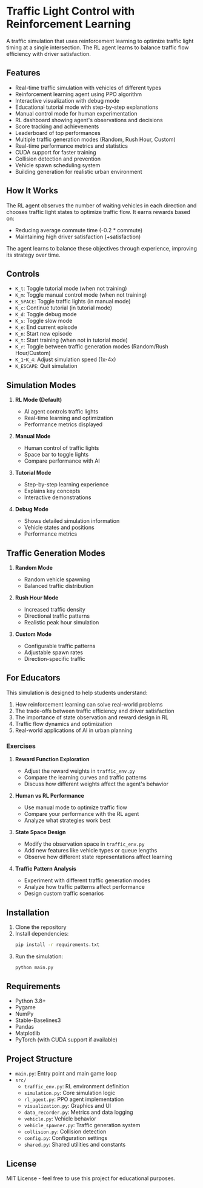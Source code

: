 # Traffic Light Control with Reinforcement Learning

A traffic simulation that uses reinforcement learning to optimize traffic light timing at a single intersection. The RL agent learns to balance traffic flow efficiency with driver satisfaction.

## Features

- Real-time traffic simulation with vehicles of different types
- Reinforcement learning agent using PPO algorithm
- Interactive visualization with debug mode
- Educational tutorial mode with step-by-step explanations
- Manual control mode for human experimentation
- RL dashboard showing agent's observations and decisions
- Score tracking and achievements
- Leaderboard of top performances
- Multiple traffic generation modes (Random, Rush Hour, Custom)
- Real-time performance metrics and statistics
- CUDA support for faster training
- Collision detection and prevention
- Vehicle spawn scheduling system
- Building generation for realistic urban environment

## How It Works

The RL agent observes the number of waiting vehicles in each direction and chooses traffic light states to optimize traffic flow. It earns rewards based on:
- Reducing average commute time (-0.2 * commute)
- Maintaining high driver satisfaction (+satisfaction)

The agent learns to balance these objectives through experience, improving its strategy over time.

## Controls

- `K_t`: Toggle tutorial mode (when not training)
- `K_m`: Toggle manual control mode (when not training)
- `K_SPACE`: Toggle traffic lights (in manual mode)
- `K_c`: Continue tutorial (in tutorial mode)
- `K_d`: Toggle debug mode
- `K_s`: Toggle slow mode
- `K_e`: End current episode
- `K_n`: Start new episode
- `K_t`: Start training (when not in tutorial mode)
- `K_r`: Toggle between traffic generation modes (Random/Rush Hour/Custom)
- `K_1`-`K_4`: Adjust simulation speed (1x-4x)
- `K_ESCAPE`: Quit simulation

## Simulation Modes

1. **RL Mode (Default)**
   - AI agent controls traffic lights
   - Real-time learning and optimization
   - Performance metrics displayed

2. **Manual Mode**
   - Human control of traffic lights
   - Space bar to toggle lights
   - Compare performance with AI

3. **Tutorial Mode**
   - Step-by-step learning experience
   - Explains key concepts
   - Interactive demonstrations

4. **Debug Mode**
   - Shows detailed simulation information
   - Vehicle states and positions
   - Performance metrics

## Traffic Generation Modes

1. **Random Mode**
   - Random vehicle spawning
   - Balanced traffic distribution

2. **Rush Hour Mode**
   - Increased traffic density
   - Directional traffic patterns
   - Realistic peak hour simulation

3. **Custom Mode**
   - Configurable traffic patterns
   - Adjustable spawn rates
   - Direction-specific traffic

## For Educators

This simulation is designed to help students understand:
1. How reinforcement learning can solve real-world problems
2. The trade-offs between traffic efficiency and driver satisfaction
3. The importance of state observation and reward design in RL
4. Traffic flow dynamics and optimization
5. Real-world applications of AI in urban planning

### Exercises

1. **Reward Function Exploration**
   - Adjust the reward weights in `traffic_env.py`
   - Compare the learning curves and traffic patterns
   - Discuss how different weights affect the agent's behavior

2. **Human vs RL Performance**
   - Use manual mode to optimize traffic flow
   - Compare your performance with the RL agent
   - Analyze what strategies work best

3. **State Space Design**
   - Modify the observation space in `traffic_env.py`
   - Add new features like vehicle types or queue lengths
   - Observe how different state representations affect learning

4. **Traffic Pattern Analysis**
   - Experiment with different traffic generation modes
   - Analyze how traffic patterns affect performance
   - Design custom traffic scenarios

## Installation

1. Clone the repository
2. Install dependencies:
   ```bash
   pip install -r requirements.txt
   ```
3. Run the simulation:
   ```bash
   python main.py
   ```

## Requirements

- Python 3.8+
- Pygame
- NumPy
- Stable-Baselines3
- Pandas
- Matplotlib
- PyTorch (with CUDA support if available)

## Project Structure

- `main.py`: Entry point and main game loop
- `src/`
  - `traffic_env.py`: RL environment definition
  - `simulation.py`: Core simulation logic
  - `rl_agent.py`: PPO agent implementation
  - `visualization.py`: Graphics and UI
  - `data_recorder.py`: Metrics and data logging
  - `vehicle.py`: Vehicle behavior
  - `vehicle_spawner.py`: Traffic generation system
  - `collision.py`: Collision detection
  - `config.py`: Configuration settings
  - `shared.py`: Shared utilities and constants

## License

MIT License - feel free to use this project for educational purposes. 